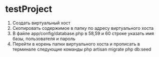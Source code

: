 # testProject
1) Создать виртуальный хост 
2) Скопировать содержимое в папку по адресу виртуального хоста
3) В файле app/config/database.php в 58,59 и 60 строке указать имя базы, пользователя и пароль
4) Перейти в корень папки виртуального хоста и прописать в терминале следующие команды
    php artisan migrate
    php db:seed
    
